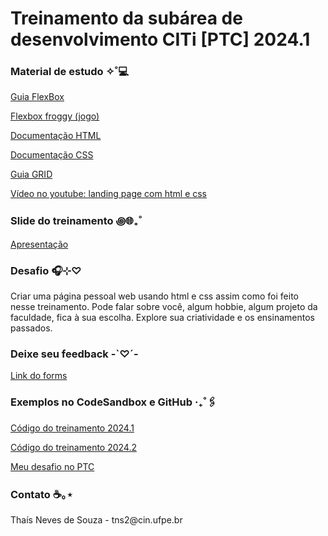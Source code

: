 <h1>Treinamento da subárea de desenvolvimento CITi [PTC] 2024.1</h1>

<h3>Material de estudo ✧˚💻</h3>

<a href="https://css-tricks.com/snippets/css/a-guide-to-flexbox/">Guia FlexBox</a>

<a href="https://flexboxfroggy.com/#pt-br">Flexbox froggy (jogo)</a>

<a href="https://developer.mozilla.org/en-US/docs/Web/HTML">Documentação HTML</a>

<a href="https://developer.mozilla.org/pt-BR/docs/Web/CSS">Documentação CSS</a>

<a href="https://css-tricks.com/snippets/css/complete-guide-grid/">Guia GRID</a>

<a href="https://youtu.be/llF6vD-RljE?feature=shared">Vídeo no youtube: landing page com html e css</a>

<h3>Slide do treinamento ꩜🌐₊˚</h3>
<a href="https://www.figma.com/file/TOWdN4zP97vPuwpP7yTzQ3/Treinamento-desenvolvimento-%5BPTC%5D?type=design&node-id=0%3A1&mode=design&t=XN74Hn0rOYX1DN60-1">Apresentação</a>

<h3>Desafio 🎧⊹♡</h3>
<p>Criar uma página pessoal web usando html e css assim como foi feito nesse treinamento.
 Pode falar sobre você, algum hobbie, algum projeto da faculdade, fica à sua escolha. Explore 
sua criatividade e os ensinamentos passados.</p>

<h3>Deixe seu feedback -`♡´-</h3>
<a href="https://forms.gle/4HGDW16xTWpd31WVA">Link do forms</a>

<h3>Exemplos no CodeSandbox e GitHub ‧₊˚🖇️</h3>

<a href="https://codesandbox.io/p/devbox/treinamento-dev-ptc-fs3dyw?file=%2Findex.html">Código do treinamento 2024.1</a>

<a href="https://github.com/Beatriz-dos-Anjos/treinamento-dev-ptc">Código do treinamento 2024.2</a>

<a href="https://codesandbox.io/p/sandbox/desafio-g49pj4?file=%2Findex.html">Meu desafio no PTC</a>


<h3>Contato ☕️｡⋆</h3>
<p>Thaís Neves de Souza - tns2@cin.ufpe.br</p>
